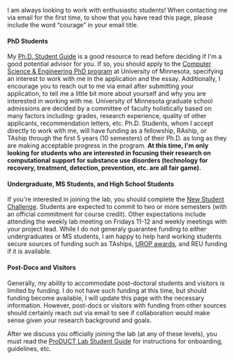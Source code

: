I am always looking to work with enthusiastic students! When contacting me via email for the first time, to show that you have read this page, please include the word “courage” in your email title.

#### PhD Students
My [Ph.D. Student Guide](https://docs.google.com/document/d/1Kc4AUlhtgrO8_oDrs9IqO40OEMe7HQM_ShQHyLNwlBQ/edit) is a good resource to read before deciding if I'm a good potential advisor for you. If so, you should apply to the [Computer Science & Engineering PhD program](https://cse.umn.edu/cs/phd-overview) at University of Minnesota, specifying an interest to work with me in the application and the essay. Additionally, I encourage you to reach out to me via email after submitting your application, to tell me a little bit more about yourself and why you are interested in working with me. University of Minnesota graduate school admissions are decided by a committee of faculty holistically based on many factors including: grades, research experience, quality of other applicants, recommendation letters, etc. Ph.D. Students, whom I accept directly to work with me, will have funding as a fellowship, RAship, or TAship through the first 5 years (10 semesters) of their Ph.D. as long as they are making acceptable progress in the program. <strong>At this time, I'm only looking for students who are interested in focusing their research on computational support for substance use disorders (technology for recovery, treatment, detection, prevention, etc. are all fair game).</strong>

#### Undergraduate, MS Students, and High School Students
If you're interested in joining the lab, you should complete the [New Student Challenge](https://docs.google.com/document/d/1Ghktd87E86ICgPnTp5BgwRTXhPRb8PhIdnaOnPVwzt4/edit). Students are expected to commit to two or more semesters (with an official commitment for course credit). Other expectations include attending the weekly lab meeting on Fridays 11-12 and weekly meetings with your project lead. While I do not generaly guarantee funding to either undergraduates or MS students, I am happy to help hard working students secure sources of funding such as TAships, [UROP awards](https://ugresearch.umn.edu/), and REU funding if it is available.

#### Post-Docs and Visitors
Generally, my ability to accommodate post-doctoral students and visitors is limited by funding. I do not have such funding at this time, but should funding become available, I will update this page with the necessary information. However, post-docs or visitors with funding from other sources should certainly reach out via email to see if collaboration would make sense given your research background and goals.

After we discuss you officially joining the lab (at any of these levels), you must read the [ProDUCT Lab Student Guide](https://docs.google.com/document/d/129OCI6i_EHwvIV7gVEzVxSJV0qLCLGSPyIaEL3NfpVk/edit) for instructions for onboarding, guidelines, etc.